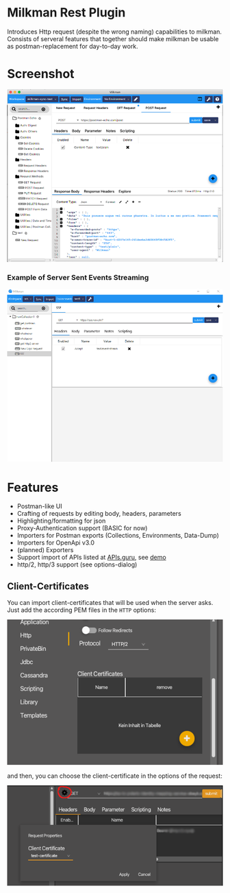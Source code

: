 # Milkman Rest Plugin

Introduces Http request (despite the wrong naming) capabilities to milkman. Consists of serveral features that together should make milkman be usable as postman-replacement for day-to-day work.

# Screenshot

![Milkman Http](/img/screenshot.png)

### Example of Server Sent Events Streaming

![Milkman SSE Streaming](/img/gif/sse-streaming.gif)

# Features

 * Postman-like UI
 * Crafting of requests by editing body, headers, parameters
 * Highlighting/formatting for json
 * Proxy-Authentication support (BASIC for now)
 * Importers for Postman exports (Collections, Environments, Data-Dump)
 * Importers for OpenApi v3.0
 * (planned) Exporters
 * Support import of APIs listed at [APIs.guru](https://apis.guru/), see [demo](/img/gif/milkman-library.gif)
 * http/2, http/3 support (see options-dialog)

## Client-Certificates 

You can import client-certificates that will be used when the server asks. Just add the according PEM files in the `HTTP` options:

![Milkman Rest Client Certificate Options](/img/client-cert-option.png)

and then, you can choose the client-certificate in the options of the request:

![Choosing Client Certificate](/img/choose-client-certificate.png)